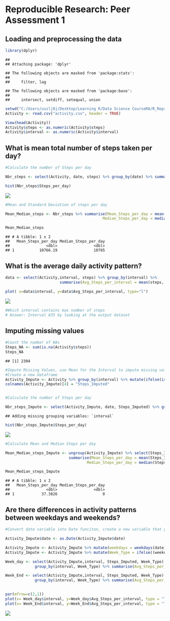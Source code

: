 # Reproducible Research: Peer Assessment 1


## Loading and preprocessing the data

```r
library(dplyr)
```

```
## 
## Attaching package: 'dplyr'
```

```
## The following objects are masked from 'package:stats':
## 
##     filter, lag
```

```
## The following objects are masked from 'package:base':
## 
##     intersect, setdiff, setequal, union
```

```r
setwd("C:/Users/uszlj8j/Desktop/Learning R/Data Science CourseRA/R_Reproducable_Research")
Activity <- read.csv("activity.csv", header = TRUE)

View(head(Activity))
Activity$steps <- as.numeric(Activity$steps)
Activity$interval <- as.numeric(Activity$interval)
```




## What is mean total number of steps taken per day?

```r
#Calculate the number of Steps per day

Nbr_steps <- select(Activity, date, steps) %>% group_by(date) %>% summarise(Steps_per_day = sum(steps))

hist(Nbr_steps$Steps_per_day)
```

![](PA1_template_files/figure-html/unnamed-chunk-2-1.png)<!-- -->

```r
#Mean and Standard Deviation of steps per day

Mean_Median_steps <- Nbr_steps %>% summarise(Mean_Steps_per_day = mean(Steps_per_day, na.rm = TRUE), 
                                           Median_Steps_per_day = median(Steps_per_day, na.rm = TRUE))

Mean_Median_steps
```

```
## # A tibble: 1 x 2
##   Mean_Steps_per_day Median_Steps_per_day
##                <dbl>                <dbl>
## 1           10766.19                10765
```



## What is the average daily activity pattern?

```r
data <- select(Activity,interval, steps) %>% group_by(interval) %>% 
                        summarise(Avg_Steps_per_interval = mean(steps, na.rm = TRUE))

plot( x=data$interval, y=data$Avg_Steps_per_interval, type="l")
```

![](PA1_template_files/figure-html/unnamed-chunk-3-1.png)<!-- -->

```r
#Which interval contains max number of steps
# Answer: Interval 835 by looking at the output dataset
```



## Imputing missing values

```r
#Count the number of NAs
Steps_NA <- sum(is.na(Activity$steps))
Steps_NA
```

```
## [1] 2304
```

```r
#Impute Missing Values, use Mean for the Interval to impute missing values
#Create a new dataframe
Activity_Impute <- Activity %>% group_by(interval) %>% mutate(ifelse(is.na(steps),mean(steps, na.rm = TRUE),steps))
colnames(Activity_Impute)[4] = "Steps_Imputed"


#Calculate the number of Steps per day

Nbr_steps_Impute <- select(Activity_Impute, date, Steps_Imputed) %>% group_by(date) %>% summarise(Steps_per_day = sum(Steps_Imputed))
```

```
## Adding missing grouping variables: `interval`
```

```r
hist(Nbr_steps_Impute$Steps_per_day)
```

![](PA1_template_files/figure-html/unnamed-chunk-4-1.png)<!-- -->

```r
#Calculate Mean and Median Steps per day

Mean_Median_steps_Impute <- ungroup(Activity_Impute) %>% select(Steps_Imputed)  %>% 
                            summarise(Mean_Steps_per_day = mean(Steps_Imputed), 
                                    Median_Steps_per_day = median(Steps_Imputed))

Mean_Median_steps_Impute
```

```
## # A tibble: 1 x 2
##   Mean_Steps_per_day Median_Steps_per_day
##                <dbl>                <dbl>
## 1            37.3826                    0
```



## Are there differences in activity patterns between weekdays and weekends?

```r
#Convert date variable into Date funciton, create a new variable that gives the weekday

Activity_Impute$date <- as.Date(Activity_Impute$date)

Activity_Impute <- Activity_Impute %>% mutate(weekdays = weekdays(date))
Activity_Impute <- Activity_Impute %>% mutate(Week_Type = ifelse((weekdays %in% c("Saturday", "Sunday")),"Week_End", "Week_Day"))

Week_day <- select(Activity_Impute,interval, Steps_Imputed, Week_Type) %>% filter(Week_Type == "Week_Day") %>%
             group_by(interval, Week_Type) %>% summarise(Avg_Steps_per_interval = mean(Steps_Imputed, na.rm = TRUE))

Week_End <- select(Activity_Impute,interval, Steps_Imputed, Week_Type) %>% filter(Week_Type == "Week_End") %>%
             group_by(interval, Week_Type) %>% summarise(Avg_Steps_per_interval = mean(Steps_Imputed, na.rm = TRUE))

 
par(mfrow=c(2,1)) 
plot(x= Week_day$interval, y=Week_day$Avg_Steps_per_interval, type = "l")
plot(x= Week_End$interval, y=Week_End$Avg_Steps_per_interval, type = "l")
```

![](PA1_template_files/figure-html/unnamed-chunk-5-1.png)<!-- -->

